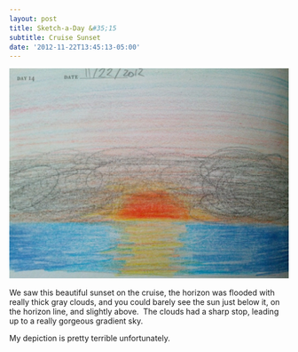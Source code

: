 ```yaml
---
layout: post
title: Sketch-a-Day &#35;15
subtitle: Cruise Sunset
date: '2012-11-22T13:45:13-05:00'
---
```

![](/assets/images/sketches/sad15-cruise-sunset.jpg)

We saw this beautiful sunset on the cruise, the horizon was flooded with really thick gray clouds, and you could barely see the sun just below it, on the horizon line, and slightly above.  The clouds had a sharp stop, leading up to a really gorgeous gradient sky.

My depiction is pretty terrible unfortunately.
